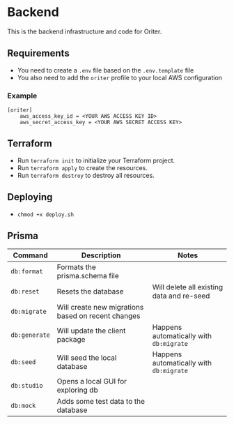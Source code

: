# Backend

This is the backend infrastructure and code for Oriter.

## Requirements

- You need to create a `.env` file based on the `.env.template` file
- You also need to add the `oriter` profile to your local AWS configuration

### Example

```
[oriter]
    aws_access_key_id = <YOUR AWS ACCESS KEY ID>
    aws_secret_access_key = <YOUR AWS SECRET ACCESS KEY>
```

## Terraform

- Run `terraform init` to initialize your Terraform project.
- Run `terraform apply` to create the resources.
- Run `terraform destroy` to destroy all resources.

## Deploying

- `chmod +x deploy.sh`

## Prisma

| Command | Description | Notes |
|---|---|---|
| `db:format` | Formats the prisma.schema file | |
| `db:reset` | Resets the database | Will delete all existing data and re-seed |
| `db:migrate` | Will create new migrations based on recent changes | |
| `db:generate`| Will update the client package | Happens automatically with `db:migrate` |
| `db:seed` | Will seed the local database | Happens automatically with `db:migrate` |
| `db:studio` | Opens a local GUI for exploring db ||
| `db:mock` | Adds some test data to the database ||

